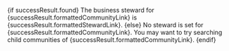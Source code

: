 {if successResult.found}
The business steward for {successResult.formattedCommunityLink} is {successResult.formattedStewardLink}.
{else}
No steward is set for {successResult.formattedCommunityLink}. You may want to try searching child communities of {successResult.formattedCommunityLink}.
{endif}